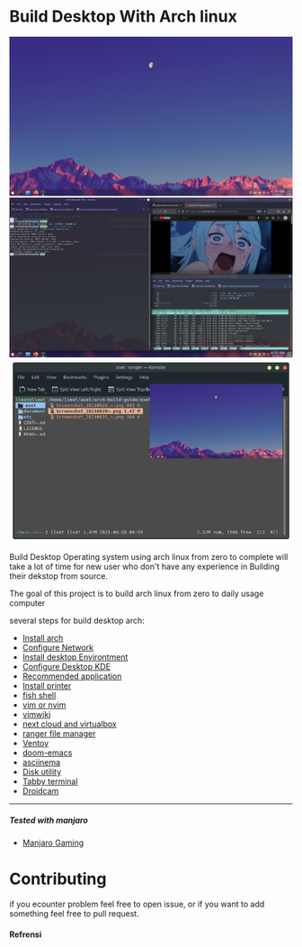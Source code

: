 # Build Desktop With Arch linux 

![image01](aset/Screenshot_20210828_045934.png)
![image02](aset/Screenshot_20210828_045913.png)
![image03](aset/Screenshot_20210831_101745.png)

Build Desktop Operating system using arch linux from zero to complete 
will take a lot of time for new user who don't have any experience in 
Building their dekstop from source.

The goal of this project is to build arch linux from zero to daily usage computer

several steps for build desktop arch:

- [Install arch](document/Install-archlinux.md)
- [Configure Network](document/configure-network-r8188eu.md)
- [Install desktop Environtment](document/Install-Desktop-Manager.md)
- [Configure Desktop KDE](document/Customize-KDE-Desktop.md)
- [Recommended application](document/recommendation-application.md)
- [Install printer](document/CUPS-Printer.md)
- [fish shell](document/fish-shell.md)
- [vim or nvim](document/vim-or-nvim-customize.md)
- [vimwiki](document/vimwiki.md)
- [next cloud and virtualbox](document/nextcloud-self-host.md)
- [ranger file manager](document/ranger-file-manager.md)
- [Ventoy](document/Ventoy.md)
- [doom-emacs](document/doom-emacs.md)
- [asciinema](document/asciinema.md)
- [Disk utility](document/disk.md)
- [Tabby terminal](document/tabby.md)
- [Droidcam](document/droidcam.md)

***
##### Tested with manjaro
- [Manjaro Gaming](document/Manjaro-gaming.md)

# Contributing

if you ecounter problem feel free to open issue, or if you want to add 
something feel free to pull request.


#### Refrensi

